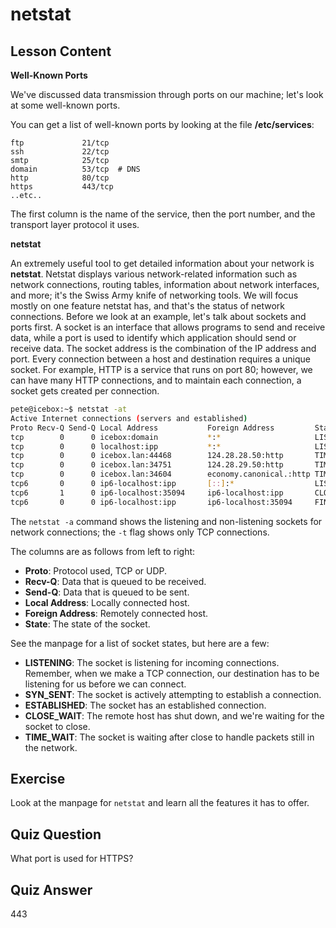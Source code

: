 # netstat

## Lesson Content

**Well-Known Ports**

We've discussed data transmission through ports on our machine; let's look at some well-known ports.

You can get a list of well-known ports by looking at the file **/etc/services**:

```plaintext
ftp             21/tcp
ssh             22/tcp
smtp            25/tcp
domain          53/tcp  # DNS
http            80/tcp
https           443/tcp
..etc..
```

The first column is the name of the service, then the port number, and the transport layer protocol it uses.

**netstat**

An extremely useful tool to get detailed information about your network is **netstat**. Netstat displays various network-related information such as network connections, routing tables, information about network interfaces, and more; it's the Swiss Army knife of networking tools. We will focus mostly on one feature netstat has, and that's the status of network connections. Before we look at an example, let's talk about sockets and ports first. A socket is an interface that allows programs to send and receive data, while a port is used to identify which application should send or receive data. The socket address is the combination of the IP address and port. Every connection between a host and destination requires a unique socket. For example, HTTP is a service that runs on port 80; however, we can have many HTTP connections, and to maintain each connection, a socket gets created per connection.

```bash
pete@icebox:~$ netstat -at
Active Internet connections (servers and established)
Proto Recv-Q Send-Q Local Address           Foreign Address         State
tcp        0      0 icebox:domain           *:*                     LISTEN
tcp        0      0 localhost:ipp           *:*                     LISTEN
tcp        0      0 icebox.lan:44468        124.28.28.50:http       TIME_WAIT
tcp        0      0 icebox.lan:34751        124.28.29.50:http       TIME_WAIT
tcp        0      0 icebox.lan:34604        economy.canonical.:http TIME_WAIT
tcp6       0      0 ip6-localhost:ipp       [::]:*                  LISTEN
tcp6       1      0 ip6-localhost:35094     ip6-localhost:ipp       CLOSE_WAIT
tcp6       0      0 ip6-localhost:ipp       ip6-localhost:35094     FIN_WAIT2
```

The `netstat -a` command shows the listening and non-listening sockets for network connections; the `-t` flag shows only TCP connections.

The columns are as follows from left to right:

- **Proto**: Protocol used, TCP or UDP.
- **Recv-Q**: Data that is queued to be received.
- **Send-Q**: Data that is queued to be sent.
- **Local Address**: Locally connected host.
- **Foreign Address**: Remotely connected host.
- **State**: The state of the socket.

See the manpage for a list of socket states, but here are a few:

- **LISTENING**: The socket is listening for incoming connections. Remember, when we make a TCP connection, our destination has to be listening for us before we can connect.
- **SYN_SENT**: The socket is actively attempting to establish a connection.
- **ESTABLISHED**: The socket has an established connection.
- **CLOSE_WAIT**: The remote host has shut down, and we're waiting for the socket to close.
- **TIME_WAIT**: The socket is waiting after close to handle packets still in the network.

## Exercise

Look at the manpage for `netstat` and learn all the features it has to offer.

## Quiz Question

What port is used for HTTPS?

## Quiz Answer

443
